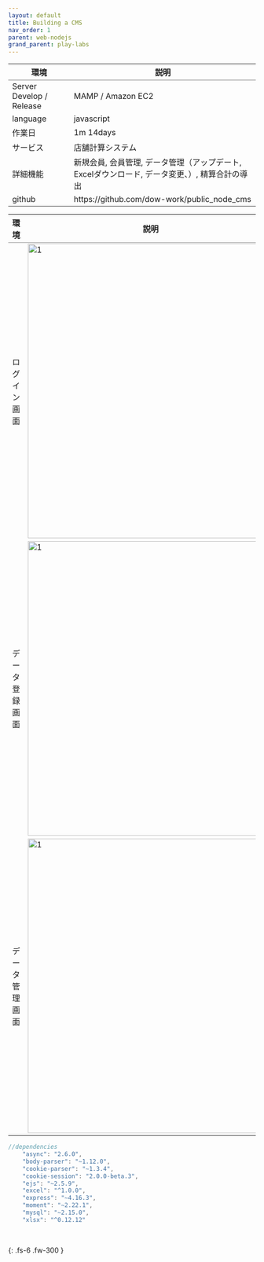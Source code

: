 ```yaml
---
layout: default
title: Building a CMS
nav_order: 1
parent: web-nodejs
grand_parent: play-labs
---
```



<table rules="groups">
  <thead>
    <tr>
      <th style="text-align: center">環境</th>
      <th style="text-align: center">説明</th>
    </tr>
  </thead>
  <tbody>
    <tr>
      <td style="text-align: left">Server Develop / Release </td>
      <td style="text-align: left">MAMP / Amazon EC2</td>
    </tr>
    <tr>
      <td style="text-align: left">language</td>
      <td style="text-align: left">javascript</td>
    </tr>
    <tr>
      <td style="text-align: left">作業日</td>
      <td style="text-align: left">1m 14days</td>
    </tr>
    <tr>
      <td style="text-align: left">サービス</td>
      <td style="text-align: left">店舗計算システム</td>
    </tr>
    <tr>
      <td style="text-align: left">詳細機能</td>
      <td style="text-align: left">新規会員, 会員管理, データ管理（アップデート, Excelダウンロード, データ変更、）, 精算合計の導出</td>
    </tr>
    <tr>
      <td style="text-align: left">github</td>
      <td style="text-align: left">https://github.com/dow-work/public_node_cms</td>
    </tr>
  </tbody>
</table>


<table rules="groups">
  <thead>
    <tr>
      <th style="text-align: center">環境</th>
      <th style="text-align: center">説明</th>
    </tr>
  </thead>
  <tbody>
    <tr>
      <td style="text-align: center">ログイン画面</td>
      <td style="text-align: left"><img src="../../../../assets/images/web-node/login_page.png" alt="1" width="500" height="600"></td>
    </tr>
    <tr>
      <td style="text-align: center">データ登録画面</td>
      <td style="text-align: left"><img src="../../../../assets/images/web-node/data_update.png" alt="1" width="500" height="600"></td>
    </tr>
    <tr>
      <td style="text-align: center">データ管理画面</td>
      <td style="text-align: left"><img src="../../../../assets/images/web-node/data_list_page.png" alt="1" width="500" height="600"></td>
    </tr>
  </tbody>
</table>


~~~ java
//dependencies
    "async": "2.6.0",
    "body-parser": "~1.12.0",
    "cookie-parser": "~1.3.4",
    "cookie-session": "2.0.0-beta.3",
    "ejs": "~2.5.9",
    "excel": "^1.0.0",
    "express": "~4.16.3",
    "moment": "~2.22.1",
    "mysql": "~2.15.0",
    "xlsx": "^0.12.12"
~~~ 
<br/>


{: .fs-6 .fw-300 }
